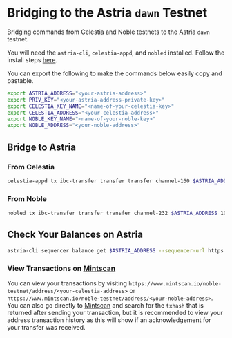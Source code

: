 # Bridging to the Astria `dawn` Testnet

Bridging commands from Celestia and Noble testnets to the Astria `dawn` testnet.

You will need the `astria-cli`, `celestia-appd`, and `nobled` installed. Follow
the install steps [here](../overview.md#bridging-dependencies).

You can export the following to make the commands below easily copy and
pastable.

```bash
export ASTRIA_ADDRESS="<your-astria-address>"
export PRIV_KEY="<your-astria-address-private-key>"
export CELESTIA_KEY_NAME="<name-of-your-celestia-key>"
export CELESTIA_ADDRESS="<your-celestia-address>"
export NOBLE_KEY_NAME="<name-of-your-noble-key>"
export NOBLE_ADDRESS="<your-noble-address>"
```

## Bridge to Astria

### From Celestia

```bash
celestia-appd tx ibc-transfer transfer transfer channel-160 $ASTRIA_ADDRESS 1000000utia --fees=420utia --from $CELESTIA_KEY_NAME --node=https://rpc-mocha.pops.one:443 --chain-id mocha-4 --packet-timeout-height 0-0
```

### From Noble

```bash
nobled tx ibc-transfer transfer transfer channel-232 $ASTRIA_ADDRESS 1000000uusdc --from $NOBLE_KEY_NAME --node https://noble-testnet-rpc.polkachu.com:443 --chain-id grand-1 --packet-timeout-height 0-0
```

## Check Your Balances on Astria

```bash
astria-cli sequencer balance get $ASTRIA_ADDRESS --sequencer-url https://rpc.sequencer.dawn-1.astria.org/
```

### View Transactions on [Mintscan](https://www.mintscan.io/)

You can view your transactions by visiting
`https://www.mintscan.io/noble-testnet/address/<your-celestia-address>` or
`https://www.mintscan.io/noble-testnet/address/<your-noble-address>`. You can
also go directly to [Mintscan](https://www.mintscan.io/) and search for the
`txhash` that is returned after sending your transaction, but it is recommended
to view your address transaction history as this will show if an acknowledgement
for your transfer was received.
